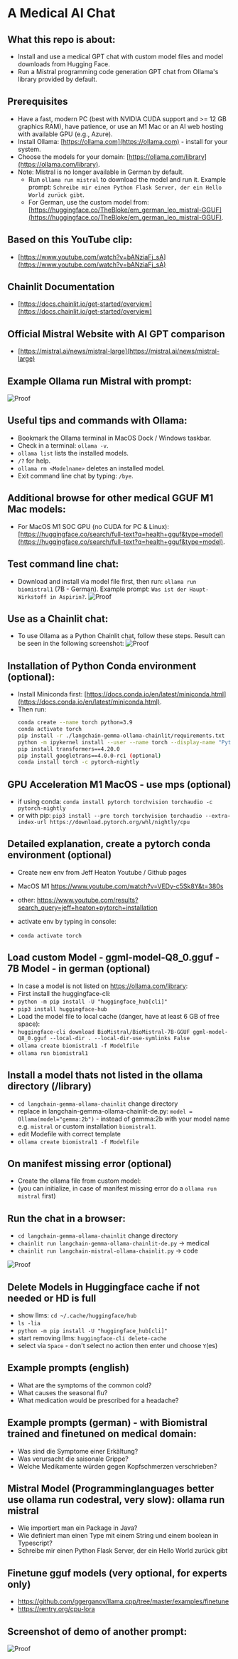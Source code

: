 # A Medical AI Chat

## What this repo is about:
- Install and use a medical GPT chat with custom model files and model downloads from Hugging Face.
- Run a Mistral programming code generation GPT chat from Ollama's library provided by default.

## Prerequisites
- Have a fast, modern PC (best with NVIDIA CUDA support and >= 12 GB graphics RAM), have patience, or use an M1 Mac or an AI web hosting with available GPU (e.g., Azure).
- Install Ollama: [https://ollama.com](https://ollama.com) - install for your system.
- Choose the models for your domain: [https://ollama.com/library](https://ollama.com/library).
- Note: Mistral is no longer available in German by default.
  - Run `ollama run mistral` to download the model and run it. Example prompt: `Schreibe mir einen Python Flask Server, der ein Hello World zurück gibt`.
  - For German, use the custom model from: [https://huggingface.co/TheBloke/em_german_leo_mistral-GGUF](https://huggingface.co/TheBloke/em_german_leo_mistral-GGUF).

## Based on this YouTube clip:
- [https://www.youtube.com/watch?v=bANziaFj_sA](https://www.youtube.com/watch?v=bANziaFj_sA)

## Chainlit Documentation
- [https://docs.chainlit.io/get-started/overview](https://docs.chainlit.io/get-started/overview)

## Official Mistral Website with AI GPT comparison
- [https://mistral.ai/news/mistral-large](https://mistral.ai/news/mistral-large)

## Example Ollama run Mistral with prompt:
![Proof](/flask.png?raw=true "flask")

## Useful tips and commands with Ollama:
- Bookmark the Ollama terminal in MacOS Dock / Windows taskbar.
- Check in a terminal: `ollama -v`.
- `ollama list` lists the installed models.
- `/?` for help.
- `ollama rm <Modelname>` deletes an installed model.
- Exit command line chat by typing: `/bye`.

## Additional browse for other medical GGUF M1 Mac models:
- For MacOS M1 SOC GPU (no CUDA for PC & Linux): [https://huggingface.co/search/full-text?q=health+gguf&type=model](https://huggingface.co/search/full-text?q=health+gguf&type=model).

## Test command line chat:
- Download and install via model file first, then run: `ollama run biomistral1` (7B - German). Example prompt: `Was ist der Haupt-Wirkstoff in Aspirin?`.
![Proof](/aspirin.png?raw=true "biomistral1")

## Use as a Chainlit chat:
- To use Ollama as a Python Chainlit chat, follow these steps. Result can be seen in the following screenshot:
![Proof](/flask2.png?raw=true "flask")

## Installation of Python Conda environment (optional):
- Install Miniconda first: [https://docs.conda.io/en/latest/miniconda.html](https://docs.conda.io/en/latest/miniconda.html).
- Then run:
  ```sh
  conda create --name torch python=3.9
  conda activate torch
  pip install -r ./langchain-gemma-ollama-chainlit/requirements.txt
  python -m ipykernel install --user --name torch --display-name "Python 3.9 (torch)"
  pip install transformers==4.20.0
  pip install googletrans==4.0.0-rc1 (optional)
  conda install torch -c pytorch-nightly
  ```

## GPU Acceleration M1 MacOS - use mps (optional)
- if using conda: `conda install pytorch torchvision torchaudio -c pytorch-nightly`
- or with pip: `pip3 install --pre torch torchvision torchaudio --extra-index-url https://download.pytorch.org/whl/nightly/cpu`

## Detailed explanation, create a pytorch conda environment (optional)
- Create new env from Jeff Heaton Youtube / Github pages
- MacOS M1 https://www.youtube.com/watch?v=VEDy-c5Sk8Y&t=380s
- other: https://www.youtube.com/results?search_query=jeff+heaton+pytorch+installation

- activate env by typing in console:
- `conda activate torch`

## Load custom Model - ggml-model-Q8_0.gguf - 7B Model - in german (optional)
- In case a model is not listed on https://ollama.com/library:
- First install the huggingface-cli:
- `python -m pip install -U "huggingface_hub[cli]"`
- `pip3 install huggingface-hub`
- Load the model file to local cache (danger, have at least 6 GB of free space):
- `huggingface-cli download BioMistral/BioMistral-7B-GGUF ggml-model-Q8_0.gguf --local-dir . --local-dir-use-symlinks False`
- `ollama create biomistral1 -f Modelfile`
- `ollama run biomistral1`

## Install a model thats not listed in the ollama directory (/library)
- `cd langchain-gemma-ollama-chainlit` change directory 
- replace in langchain-gemma-ollama-chainlit-de.py: `model = Ollama(model="gemma:2b")` - instead of gemma:2b with your model name e.g. `mistral` or custom installation `biomistral1`.
- edit Modefile with correct template
- `ollama create biomistral1 -f Modelfile`

## On manifest missing error (optional)
- Create the ollama file from custom model:
- (you can initialize, in case of manifest missing error do a `ollama run mistral` first)


## Run the chat in a browser:
- `cd langchain-gemma-ollama-chainlit` change directory 
- `chainlit run langchain-gemma-ollama-chainlit-de.py` -> medical
- `chainlit run langchain-mistral-ollama-chainlit.py` -> code


![Proof](/aspirin2.png?raw=true "biomistral1")

## Delete Models in Huggingface cache if not needed or HD is full
- show llms: `cd ~/.cache/huggingface/hub`
- `ls -lia`
- `python -m pip install -U "huggingface_hub[cli]"`
- start removing llms: `huggingface-cli delete-cache`
- select via `Space` - don't select no action then enter und choose `Y`(es)

## Example prompts (english)
- What are the symptoms of the common cold?
- What causes the seasonal flu?
- What medication would be prescribed for a headache?

## Example prompts (german) - with Biomistral trained and finetuned on medical domain:
- Was sind die Symptome einer Erkältung?
- Was verursacht die saisonale Grippe?
- Welche Medikamente würden gegen Kopfschmerzen verschrieben?

## Mistral Model (Programminglanguages better use ollama run codestral, very slow): ollama run mistral
- Wie importiert man ein Package in Java?
- Wie definiert man einen Type mit einem String und einem boolean in Typescript?
- Schreibe mir einen Python Flask Server, der ein Hello World zurück gibt

## Finetune gguf models (very optional, for experts only)
- https://github.com/ggerganov/llama.cpp/tree/master/examples/finetune
- https://rentry.org/cpu-lora

## Screenshot of demo of another prompt:

![Proof](/mistral-code.png?raw=true "Mistral in english only")